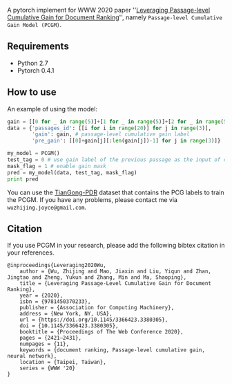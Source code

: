 A pytorch implement for WWW 2020 paper ''[Leveraging Passage-level Cumulative Gain for Document Ranking](http://www.thuir.cn/group/~YQLiu/publications/WWW2020Wu.pdf)'', namely `Passage-level Cumulative Gain Model (PCGM)`.

## Requirements
* Python 2.7
* Pytorch 0.4.1

## How to use

An example of using the model:

```python
gain = [[0 for _ in range(5)]+[1 for _ in range(5)]+[2 for _ in range(5)]+[3 for _ in range(5)] for j in range(3)]
data = {'passages_id': [[i for i in range(20)] for j in range(3)],
        'gain': gain, # passage-level cumulative gain label
        'pre_gain': [[0]+gain[j][:len(gain[j])-1] for j in range(3)]}

my_model = PCGM()
test_tag = 0 # use gain label of the previous passage as the input of current passage
mask_flag = 1 # enable gain mask
pred = my_model(data, test_tag, mask_flag)
print pred

``` 

You can use the [TianGong-PDR](http://www.thuir.cn/data-pdr/) dataset that contains the PCG labels to train the PCGM. If you have any problems, please contact me via `wuzhijing.joyce@gmail.com`.

## Citation

If you use PCGM in your research, please add the following bibtex citation in your references.

```
@inproceedings{Leveraging2020Wu,
    author = {Wu, Zhijing and Mao, Jiaxin and Liu, Yiqun and Zhan, Jingtao and Zheng, Yukun and Zhang, Min and Ma, Shaoping},
    title = {Leveraging Passage-Level Cumulative Gain for Document Ranking},
    year = {2020},
    isbn = {9781450370233},
    publisher = {Association for Computing Machinery},
    address = {New York, NY, USA},
    url = {https://doi.org/10.1145/3366423.3380305},
    doi = {10.1145/3366423.3380305},
    booktitle = {Proceedings of The Web Conference 2020},
    pages = {2421–2431},
    numpages = {11},
    keywords = {document ranking, Passage-level cumulative gain, neural network},
    location = {Taipei, Taiwan},
    series = {WWW '20}
}
```

